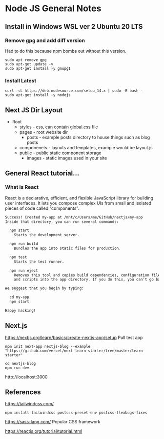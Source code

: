 

#  Node JS General Notes


## Install in Windows WSL ver 2 Ubuntu 20 LTS

### Remove gpg and add diff version
Had to do this because npm bombs out without this version.
```shell
sudo apt remove gpg
sudo apt-get update -y
sudo apt-get install -y gnupg1 
```

### Install Latest

```shell
curl -sL https://deb.nodesource.com/setup_14.x | sudo -E bash -
sudo apt-get install -y nodejs
```

## Next JS Dir Layout

- Root
  - styles - css, can contain global.css file
  - pages - root website dir
    - posts - example posts directory to house things such as blog posts
  - componenets - layouts and templates, example would be layout.js
  - public - public static component storage
    - images - static images used in your site


##  General React tutorial...

### What is React

React is a declarative, efficient, and flexible JavaScript library for building user interfaces. It lets you compose complex UIs from small and isolated pieces of code called “components”.

```md
Success! Created my-app at /mnt/c/Users/me/GitHub/nextjs/my-app
Inside that directory, you can run several commands:

  npm start
    Starts the development server.

  npm run build
    Bundles the app into static files for production.

  npm test
    Starts the test runner.

  npm run eject
    Removes this tool and copies build dependencies, configuration files
    and scripts into the app directory. If you do this, you can’t go back!

We suggest that you begin by typing:

  cd my-app
  npm start

Happy hacking!
```

## Next.js

https://nextjs.org/learn/basics/create-nextjs-app/setup
Pull test app

```shell
npm init next-app nextjs-blog --example "https://github.com/vercel/next-learn-starter/tree/master/learn-starter"

cd nextjs-blog
npm run dev
```

  http://localhost:3000


## References

https://tailwindcss.com/

```shell
npm install tailwindcss postcss-preset-env postcss-flexbugs-fixes
```

https://sass-lang.com/   Popular CSS framework

https://reactjs.org/tutorial/tutorial.html

